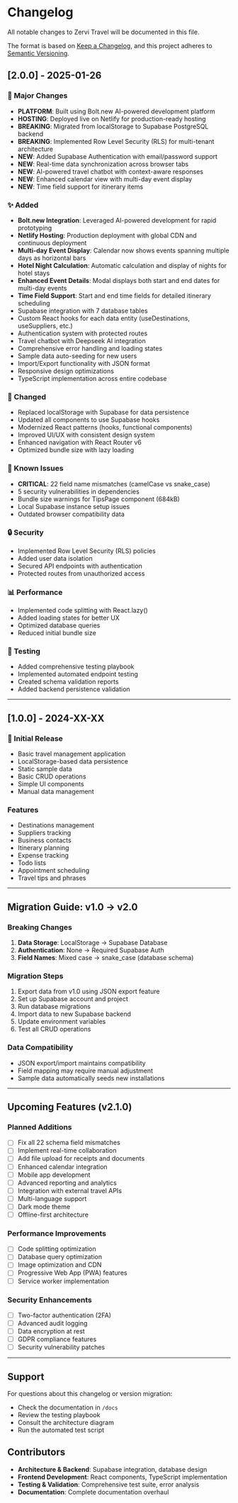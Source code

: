 # Changelog

All notable changes to Zervi Travel will be documented in this file.

The format is based on [Keep a Changelog](https://keepachangelog.com/en/1.0.0/),
and this project adheres to [Semantic Versioning](https://semver.org/spec/v2.0.0.html).

## [2.0.0] - 2025-01-26

### 🚀 Major Changes
- **PLATFORM**: Built using Bolt.new AI-powered development platform
- **HOSTING**: Deployed live on Netlify for production-ready hosting
- **BREAKING**: Migrated from localStorage to Supabase PostgreSQL backend
- **BREAKING**: Implemented Row Level Security (RLS) for multi-tenant architecture
- **NEW**: Added Supabase Authentication with email/password support
- **NEW**: Real-time data synchronization across browser tabs
- **NEW**: AI-powered travel chatbot with context-aware responses
- **NEW**: Enhanced calendar view with multi-day event display
- **NEW**: Time field support for itinerary items

### ✨ Added
- **Bolt.new Integration**: Leveraged AI-powered development for rapid prototyping
- **Netlify Hosting**: Production deployment with global CDN and continuous deployment
- **Multi-day Event Display**: Calendar now shows events spanning multiple days as horizontal bars
- **Hotel Night Calculation**: Automatic calculation and display of nights for hotel stays
- **Enhanced Event Details**: Modal displays both start and end dates for multi-day events
- **Time Field Support**: Start and end time fields for detailed itinerary scheduling
- Supabase integration with 7 database tables
- Custom React hooks for each data entity (useDestinations, useSuppliers, etc.)
- Authentication system with protected routes
- Travel chatbot with Deepseek AI integration
- Comprehensive error handling and loading states
- Sample data auto-seeding for new users
- Import/Export functionality with JSON format
- Responsive design optimizations
- TypeScript implementation across entire codebase

### 🔧 Changed
- Replaced localStorage with Supabase for data persistence
- Updated all components to use Supabase hooks
- Modernized React patterns (hooks, functional components)
- Improved UI/UX with consistent design system
- Enhanced navigation with React Router v6
- Optimized bundle size with lazy loading

### 🐛 Known Issues
- **CRITICAL**: 22 field name mismatches (camelCase vs snake_case)
- 5 security vulnerabilities in dependencies
- Bundle size warnings for TipsPage component (684kB)
- Local Supabase instance setup issues
- Outdated browser compatibility data

### 🔒 Security
- Implemented Row Level Security (RLS) policies
- Added user data isolation
- Secured API endpoints with authentication
- Protected routes from unauthorized access

### 📊 Performance
- Implemented code splitting with React.lazy()
- Added loading states for better UX
- Optimized database queries
- Reduced initial bundle size

### 🧪 Testing
- Added comprehensive testing playbook
- Implemented automated endpoint testing
- Created schema validation reports
- Added backend persistence validation

---

## [1.0.0] - 2024-XX-XX

### 🎉 Initial Release
- Basic travel management application
- LocalStorage-based data persistence
- Static sample data
- Basic CRUD operations
- Simple UI components
- Manual data management

### Features
- Destinations management
- Suppliers tracking
- Business contacts
- Itinerary planning
- Expense tracking
- Todo lists
- Appointment scheduling
- Travel tips and phrases

---

## Migration Guide: v1.0 → v2.0

### Breaking Changes
1. **Data Storage**: LocalStorage → Supabase Database
2. **Authentication**: None → Required Supabase Auth
3. **Field Names**: Mixed case → snake_case (database schema)

### Migration Steps
1. Export data from v1.0 using JSON export feature
2. Set up Supabase account and project
3. Run database migrations
4. Import data to new Supabase backend
5. Update environment variables
6. Test all CRUD operations

### Data Compatibility
- JSON export/import maintains compatibility
- Field mapping may require manual adjustment
- Sample data automatically seeds new installations

---

## Upcoming Features (v2.1.0)

### Planned Additions
- [ ] Fix all 22 schema field mismatches
- [ ] Implement real-time collaboration
- [ ] Add file upload for receipts and documents
- [ ] Enhanced calendar integration
- [ ] Mobile app development
- [ ] Advanced reporting and analytics
- [ ] Integration with external travel APIs
- [ ] Multi-language support
- [ ] Dark mode theme
- [ ] Offline-first architecture

### Performance Improvements
- [ ] Code splitting optimization
- [ ] Database query optimization
- [ ] Image optimization and CDN
- [ ] Progressive Web App (PWA) features
- [ ] Service worker implementation

### Security Enhancements
- [ ] Two-factor authentication (2FA)
- [ ] Advanced audit logging
- [ ] Data encryption at rest
- [ ] GDPR compliance features
- [ ] Security vulnerability patches

---

## Support

For questions about this changelog or version migration:
- Check the documentation in `/docs`
- Review the testing playbook
- Consult the architecture diagram
- Run the automated test script

## Contributors

- **Architecture & Backend**: Supabase integration, database design
- **Frontend Development**: React components, TypeScript implementation
- **Testing & Validation**: Comprehensive test suite, error analysis
- **Documentation**: Complete documentation overhaul